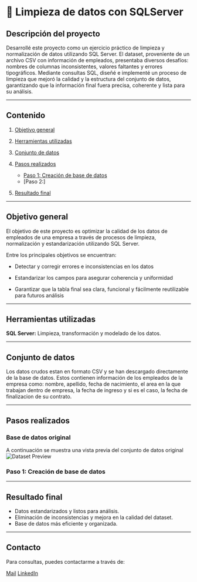 # 📌 Limpieza de datos con SQLServer

## Descripción del proyecto

Desarrollé este proyecto como un ejercicio práctico de limpieza y normalización de datos utilizando SQL Server. El dataset, proveniente de un archivo CSV con información de empleados, presentaba diversos desafíos: nombres de columnas inconsistentes, valores faltantes y errores tipográficos.
Mediante consultas SQL, diseñé e implementé un proceso de limpieza que mejoró la calidad y la estructura del conjunto de datos, garantizando que la información final fuera precisa, coherente y lista para su análisis.

--- 

## Contenido
1. [Objetivo general](#objetivo-general)
3. [Herramientas utilizadas](#herramientas-utilizadas)
4. [Conjunto de datos](#conjunto-de-datos)
5. [Pasos realizados](#pasos-realizados)

   - [Paso 1: Creación de base de datos](#creacion-de-base-de-datos)
   - [Paso 2:]
5. [Resultado final](#resultado-final)

--- 

## Objetivo general

El objetivo de este proyecto es optimizar la calidad de los datos de empleados de una empresa a través de procesos de limpieza, normalización y estandarización utilizando SQL Server.

Entre los principales objetivos se encuentran:

- Detectar y corregir errores e inconsistencias en los datos

- Estandarizar los campos para asegurar coherencia y uniformidad

- Garantizar que la tabla final sea clara, funcional y fácilmente reutilizable para futuros análisis

--- 

## Herramientas utilizadas

**SQL Server:** Limpieza, transformación y modelado de los datos.

--- 

## Conjunto de datos
Los datos crudos estan en formato CSV y se han descargado directamente de la base de datos. Estos contienen información de los empleados de la empresa como: nombre, apellido, fecha de nacimiento, el area en la que trabajan dentro de empresa, la fecha de ingreso y si es el caso, la fecha de finalizacion de su contrato.

--- 
## Pasos realizados
### Base de datos original
A continuación se muestra una vista previa del conjunto de datos original
![Dataset Preview](images/image-1.png)


### Paso 1: Creación de base de datos

---

## Resultado final

- Datos estandarizados y listos para análisis.
- Eliminación de inconsistencias y mejora en la calidad del dataset.
- Base de datos más eficiente y organizada.

---

## Contacto
Para consultas, puedes contactarme a través de:

[Mail](mailto:maria.ibanezw@gmail.com)
[LinkedIn](https://www.linkedin.com/in/mariadelmaribanezw/) 
